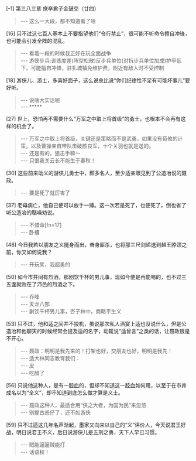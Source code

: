
[-1] 第三八三章 庶卒君子金鼓交（廿四）
>--- 这么一大段，都不知道看了啥<br>

[16] 只不过这七百人基本上不要指望他们“令行禁止”，很可能不听命令擅自冲锋，也可能会引发全阵的混乱。
>--- 看着一段的时候我正好在玩全面战争<br>
>--- 游侠步兵:训练度差(阵型松散)反步兵单位(对抗步兵单位加成)护甲低下，可能擅自冲锋，驻扎城镇免维护费，附近有敌人时不受控制<br>

[18] 游侠儿、游士，多喜好面子，这么说总比说“你们纪律性不足有可能坏事儿”要好听。
>--- 说啥大实话呢<br>
>--- *****<br>

[27] 世上，恐怕再不需要什么“万军之中取上将首级”的勇士，也根本不会再有这样的机会了。
>--- 万军之中取上将首级，关键还是策略而不是武勇，如果没有荀攸的计策，以及曹操亲自带队击破颜良军，十个关羽也就是送的。<br>
>--- 还是有的，狙击手嘛～<br>
>--- 只恨我关云长不能生于春秋！<br>

[30] 这些前来助义的游侠儿勇士中，颇多名人，至少适亲眼见到了公造冶说的聂政。
>--- 要是死了就厉害了<br>

[37] 老母病亡，他自己便可以放手一搏。这一次若是死了，也便死了，倒也省了听公造冶的聒噪劝说。
>--- 不惜命[fn=17]<br>
>--- 卧槽<br>

[46] 今日我若以朋友之义挺身而出，奋身厮杀，也将那三尺剑递送到越王脖颈之前，你又如何说我？
>--- 开玩笑，我超勇的<br>

[50] 如今市井间有烈酒，那剧饮千杯的男儿事，现如今便是再能喝的，也不过三五盏就败在了沛邑的烈酒之下。
>--- 乔峰<br>
>--- 天龙八部<br>
>--- 剧饮千杯男儿事，杏子林中，商略平生义<br>

[53] 只不过，他和适之间并不投机，虽说那次私人酒宴上适也没说什么，但是公造冶和他聊天的时候经常会提及适的名字，动辄说“适曾言”之类的话，让聂政很是不开心。
>--- 聂政：明明是我先来的！打架也好，交朋友也好，明明是我先！<br>
>--- 适大林同志教育我们：<br>
>--- 皮<br>
>--- 吃醋了<br>

[56] 只说他这种人，是有一腔血的，但却不知道这一腔血如何用，以至于在市井成名以为“全义”，却不知道到底怎么做才算是义士。
>--- 聂政这种人，最适合用“侠之大者，为国为民”来忽悠<br>
>--- 别提古惑仔了，还不如游侠<br>

[59] 只不过适这几年名声渐起，墨家又向来以自己的“义”评价人，今天说君王好战，明日说君王不义，后日说游侠儿是五刑之勇，天下人早已习惯。
>--- 贼能逼逼贼能打<br>
>--- 话语权！<br>
